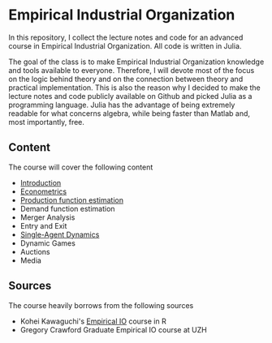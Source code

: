 # Empirical Industrial Organization
In this repository, I collect the lecture notes and code for an advanced course in Empirical Industrial Organization. All code is written in Julia.

The goal of the class is to make Empirical Industrial Organization knowledge and tools available to everyone. Therefore, I will devote most of the focus on the logic behind theory and on the connection between theory and practical implementation. This is also the reason why I decided to make the lecture notes and code publicly available on Github and picked Julia as a programming language. Julia has the advantage of being extremely readable for what concerns algebra, while being faster than Matlab and, most importantly, free.

## Content

The course will cover the following content

- [Introduction](https://nbviewer.jupyter.org//github/matteocourthoud/Empirical-Industrial-Organization/blob/master/1_introduction.ipynb)
- [Econometrics](https://nbviewer.jupyter.org//github/matteocourthoud/Empirical-Industrial-Organization/blob/master/2_econometrics.ipynb)
- [Production function estimation](https://nbviewer.jupyter.org//github/matteocourthoud/Empirical-Industrial-Organization/blob/master/3_production.ipynb)
- Demand function estimation
- Merger Analysis
- Entry and Exit
- [Single-Agent Dynamics](https://nbviewer.jupyter.org//github/matteocourthoud/Empirical-Industrial-Organization/blob/master/7_single_agent_dynamics.ipynb)
- Dynamic Games
- Auctions
- Media



## Sources

The course heavily borrows from the following sources

- Kohei Kawaguchi's [Empirical IO](https://kohei-kawaguchi.github.io/EmpiricalIO/) course in R
- Gregory Crawford Graduate Empirical IO course at UZH